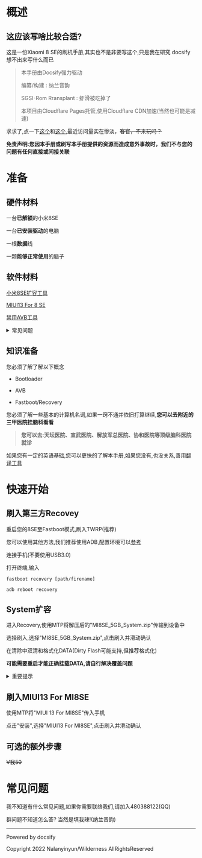 # 概述

## 这应该写啥比较合适?

这是一份Xiaomi 8 SE的刷机手册,其实也不是非要写这个,只是我在研究 docsify 想不出来写什么而已

> 本手册由Docsify强力驱动
> 
> 编纂/构建 : 纳兰音韵
> 
> SGSI-Rom Rransplant : 虾滑被吃掉了
> 
> 本项目由Cloudflare Pages托管,使用Cloudflare CDN加速(当然也可能是减速)

求求了,点一下[这个](https://nalanyinyun.ml/)和[这个](https://blog.nalanyinyun.ml/),最近访问量实在惨淡，~~客官，不来玩吗？~~  

**免责声明:您因本手册或刷写本手册提供的资源而造成意外事故时，我们不与您的问题有任何直接或间接关联**  
# 准备

## 硬件材料

一台**已解锁**的小米8SE

一台**已安装驱动**的电脑

一根**数据**线

一颗**能够正常使用**的脑子

## 软件材料

[小米8SE扩容工具](https://dl.xiahuabeichidiaole.ml/%E8%99%BE%E6%BB%91%E7%9A%84Electronic%20Product%E8%B5%84%E6%BA%90%E5%BA%93/%E8%99%BE%E6%BB%91%E5%AE%9A%E5%88%B6Android/MI%208%20SE/System%E6%89%A9%E5%AE%B9%EF%BC%885G%EF%BC%89.zip)

[MIUI13 For 8 SE](https://dl.xiahuabeichidiaole.ml/%E8%99%BE%E6%BB%91%E7%9A%84Electronic%20Product%E8%B5%84%E6%BA%90%E5%BA%93/%E8%99%BE%E6%BB%91%E5%AE%9A%E5%88%B6Android/MI%208%20SE/MIUI13%20For%20MI%208%20SE(Copper%20hot%20pot).zip)

[禁用AVB工具](https://dl.xiahuabeichidiaole.ml/%E8%99%BE%E6%BB%91%E7%9A%84Electronic%20Product%E8%B5%84%E6%BA%90%E5%BA%93/%E8%99%BE%E6%BB%91%E5%AE%9A%E5%88%B6Android/MI%208%20SE/%E5%B0%8F%E7%B1%B38se%20%20%E5%8D%A1fastboot%E4%B8%93%E7%94%A8.zip)

<details>
  <summary>常见问题</summary>

     Q:无法下载--A:使用电脑下载/使用Chrome或Edge/使用下载器
    
     Q:网站打不开--A:自备工具,服务器在阿美丽卡

</details>

## 知识准备

您必须了解了解以下概念

- Bootloader

- AVB

- Fastboot/Recovery

您必须了解一些基本的计算机名词,如果一窍不通并依旧打算继续,**您可以去附近的三甲医院挂脑科看看**

> **您可以去:天坛医院、宣武医院、解放军总医院、协和医院等顶级脑科医院就诊**

如果您有一定的英语基础,您可以更快的了解本手册,如果您没有,也没关系,善用[翻译工具](https://translate.google.cn)

# 快速开始

## 刷入第三方Recovey

重启您的8SE至Fastboot模式,刷入TWRP(推荐)

您可以使用其他方法,我们推荐使用ADB,配置环境可以[参考](https://blog.nalanyinyun.ml/p/adb-flash/)

连接手机(不要使用USB3.0)

打开终端,输入

```
fastboot recovery [path/firename]

adb reboot recovery
```

## System扩容

进入Recovery,使用MTP将解压后的"MI8SE_5GB_System.zip"传输到设备中

选择刷入,选择"MI8SE_5GB_System.zip",点击刷入并滑动确认

在清除中双清和格式化DATA(Dirty Flash可能支持,但推荐格式化)

**可能需要重启才能正确挂载DATA,请自行解决覆盖问题**

<details>
<summary>重要提示</summary>

你已经修改了System分区,在不关闭AVB的情况下无法启动设备,本次MIUI13自动关闭AVB

如果你需要回官方,请刷入"MI8SE_BACK.zip"或使用工具关闭AVB(此工具你已经下载,即卡Fastboot专用)

</details>

## 刷入MIUI13 For MI8SE

使用MTP将"MIUI 13 For MI8SE"传入手机

点击"安装",选择"MIUI13 For MI8SE",点击刷入并滑动确认

## 可选的额外步骤

~~V我50~~

# 常见问题

我不知道有什么常见问题,如果你需要联络我们,请加入480388122(QQ)

群问题不知道怎么答? 当然是填我辣!(纳兰音韵)

------------

<p><a style="color: inherit; font-weight: normal; text-decoration: none;" href="https://docsify.js.org">Powered by docsify</a></p>

<p><a style="color: inherit; font-weight: normal; text-decoration: none;" href="https://nalanyinyun.ml/">Copyright 2022 Nalanyinyun/Wilderness AllRightsReserved</a></p>
